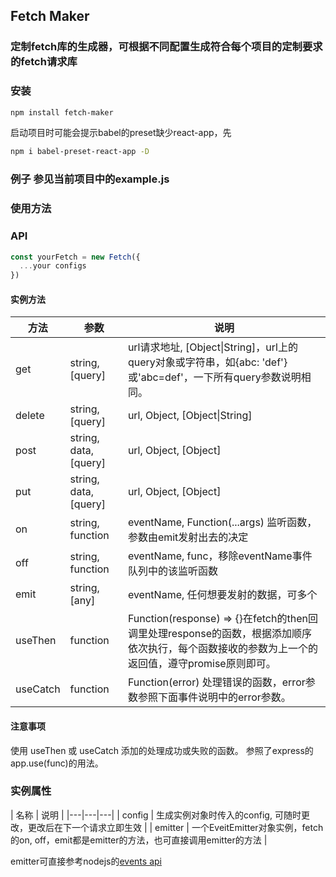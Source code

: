 ## Fetch Maker

### 定制fetch库的生成器，可根据不同配置生成符合每个项目的定制要求的fetch请求库

### 安装

```bash
npm install fetch-maker
```

启动项目时可能会提示babel的preset缺少react-app，先
```bash
npm i babel-preset-react-app -D
```

### 例子 参见当前项目中的example.js

### 使用方法

### API

```js
const yourFetch = new Fetch({
  ...your configs
})
```

#### 实例方法
| 方法 | 参数 | 说明 |
|---|---|---|
| get | string, [query] | url请求地址, [Object&#124;String]，url上的query对象或字符串，如{abc: 'def'}或'abc=def'，一下所有query参数说明相同。 |
| delete | string, [query] | url, Object, [Object&#124;String] |
| post | string, data, [query] | url, Object, [Object] |
| put | string, data, [query] | url, Object, [Object] |
| on | string, function | eventName, Function(...args) 监听函数，参数由emit发射出去的决定 |
| off | string, function | eventName, func，移除eventName事件队列中的该监听函数 |
| emit | string, [any] | eventName, 任何想要发射的数据，可多个 |
| useThen | function | Function(response) => {}在fetch的then回调里处理response的函数，根据添加顺序依次执行，每个函数接收的参数为上一个的返回值，遵守promise原则即可。 |
| useCatch | function | Function(error) 处理错误的函数，error参数参照下面事件说明中的error参数。 |

#### 注意事项

使用 useThen 或 useCatch 添加的处理成功或失败的函数。
参照了express的app.use(func)的用法。

### 实例属性

| 名称 | 说明 |
|---|---|---|
| config | 生成实例对象时传入的config, 可随时更改，更改后在下一个请求立即生效 |
| emitter | 一个EveitEmitter对象实例，fetch的on, off，emit都是emitter的方法，也可直接调用emitter的方法 |

emitter可直接参考nodejs的[events api](https://nodejs.org/api/events.html)
